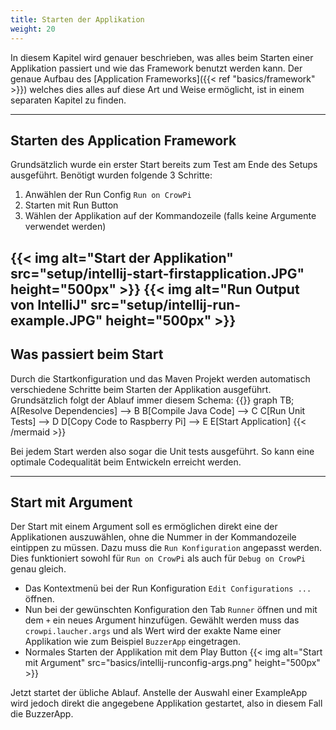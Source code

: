 ```yaml
---
title: Starten der Applikation
weight: 20
---
```

In diesem Kapitel wird genauer beschrieben, was alles beim Starten einer Applikation passiert und wie das Framework benutzt werden kann. 
Der genaue Aufbau des [Application Frameworks]({{< ref "basics/framework" >}}) welches dies alles auf diese Art und Weise ermöglicht, ist 
in einem separaten Kapitel zu finden. 

---

## Starten des Application Framework
Grundsätzlich wurde ein erster Start bereits zum Test am Ende des Setups ausgeführt. Benötigt wurden folgende 3 Schritte:
1. Anwählen der Run Config `Run on CrowPi`
2. Starten mit Run Button
3. Wählen der Applikation auf der Kommandozeile (falls keine Argumente verwendet werden)

{{< img alt="Start der Applikation" src="setup/intellij-start-firstapplication.JPG" height="500px" >}}
{{< img alt="Run Output von IntelliJ" src="setup/intellij-run-example.JPG" height="500px" >}}
---

## Was passiert beim Start
Durch die Startkonfiguration und das Maven Projekt werden automatisch verschiedene Schritte beim Starten der Applikation ausgeführt. Grundsätzlich folgt der Ablauf immer diesem Schema: 
{{<mermaid align="middle">}}
graph TB;
A[Resolve Dependencies] --> B
B[Compile Java Code] --> C
C[Run Unit Tests] --> D
D[Copy Code to Raspberry Pi] --> E
E[Start Application]
{{< /mermaid >}}

Bei jedem Start werden also sogar die Unit tests ausgeführt. So kann eine optimale Codequalität beim Entwickeln erreicht werden.

---

## Start mit Argument
Der Start mit einem Argument soll es ermöglichen direkt eine der Applikationen auszuwählen, ohne die Nummer in der Kommandozeile eintippen 
zu müssen. Dazu muss die `Run Konfiguration` angepasst werden. Dies funktioniert sowohl für `Run on CrowPi` als auch für `Debug on CrowPi` genau gleich. 
- Das Kontextmenü bei der Run Konfiguration `Edit Configurations ...` öffnen.
- Nun bei der gewünschten Konfiguration den Tab `Runner` öffnen und mit dem `+` ein neues Argument hinzufügen. Gewählt werden muss das `crowpi.laucher.args` und als Wert wird der exakte Name einer Applikation wie zum Beispiel `BuzzerApp` eingetragen.
- Normales Starten der Applikation mit dem Play Button
{{< img alt="Start mit Argument" src="basics/intellij-runconfig-args.png" height="500px" >}}

Jetzt startet der übliche Ablauf. Anstelle der Auswahl einer ExampleApp wird jedoch direkt die angegebene Applikation gestartet, also in diesem Fall die BuzzerApp.
